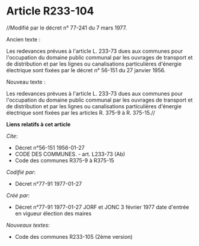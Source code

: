 # Article R233-104

//Modifié par le décret n° 77-241 du 7 mars 1977. 

Ancien texte :

Les redevances prévues à l'article L. 233-73 dues aux communes pour l'occupation du domaine public communal par les ouvrages
de transport et de distribution et par les lignes ou canalisations particulières d'énergie électrique sont fixées par le
décret n° 56-151 du 27 janvier 1956.

Nouveau texte :

Les redevances prévues à l'article L. 233-73 dues aux communes pour l'occupation du domaine public communal par les ouvrages
de transport et de distribution et par les lignes ou canalisations particulières d'énergie électrique sont fixées par les
articles R. 375-9 à R. 375-15.//

**Liens relatifs à cet article**

_Cite_:

  - Décret n°56-151 1956-01-27
  - CODE DES COMMUNES. - art. L233-73 (Ab)
  - Code des communes R375-9 à R375-15

_Codifié par_:

  - Décret n°77-91 1977-01-27

_Créé par_:

  - Décret n°77-91 1977-01-27 JORF et JONC 3 février 1977 date d'entrée en vigueur élection des maires

_Nouveaux textes_:

  - Code des communes R233-105 (2ème version)
